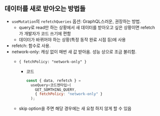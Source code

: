 ## 데이터를 새로 받아오는 방법들
- `useMutation`의 `refetchQueries` 옵션: GraphQL스러운, 권장하는 방법.
    - query로 read만 하는 상황에서 새 데이터를 받아오고 싶은 상황이면 refetch가 개발자가 코드 쓰기에 편함
    - 데이터가 바뀌어야 하는 상황(특정 동작 완료 시점 등)에 사용
- refetch: 함수로 사용.
- network-only: 캐싱 없이 매번 새 값 받아옴. 성능 상으로 조금 불리함.
    - `{ fetchPolicy: "network-only" }`
        - 코드
            
            ```jsx
            const { data, refetch } =
              useQuery<코드젠타입>(
                GET_SOMTHING_QUERY,
                { fetchPolicy: "network-only" }
              );
            ```
            
    - skip option을 주면 해당 경우에는 새 요청 하지 않게 할 수 있음
